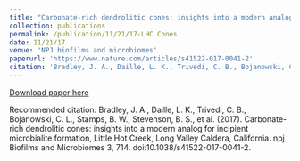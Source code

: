```yaml
---
title: "Carbonate-rich dendrolitic cones: insights into a modern analog for incipient microbialite formation, Little Hot Creek, Long Valley Caldera, California"
collection: publications
permalink: /publication/11/21/17-LHC Cones
date: 11/21/17
venue: 'NPJ biofilms and microbiomes'
paperurl: 'https://www.nature.com/articles/s41522-017-0041-2'
citation: 'Bradley, J. A., Daille, L. K., Trivedi, C. B., Bojanowski, C. L., Stamps, B. W., Stevenson, B. S., et al. (2017). Carbonate-rich dendrolitic cones: insights into a modern analog for incipient microbialite formation, Little Hot Creek, Long Valley Caldera, California. npj Biofilms and Microbiomes 3, 714. doi:10.1038/s41522-017-0041-2.'
---
```


<a href='https://www.nature.com/articles/s41522-017-0041-2'>Download paper here</a>

Recommended citation: Bradley, J. A., Daille, L. K., Trivedi, C. B., Bojanowski, C. L., Stamps, B. W., Stevenson, B. S., et al. (2017). Carbonate-rich dendrolitic cones: insights into a modern analog for incipient microbialite formation, Little Hot Creek, Long Valley Caldera, California. npj Biofilms and Microbiomes 3, 714. doi:10.1038/s41522-017-0041-2.